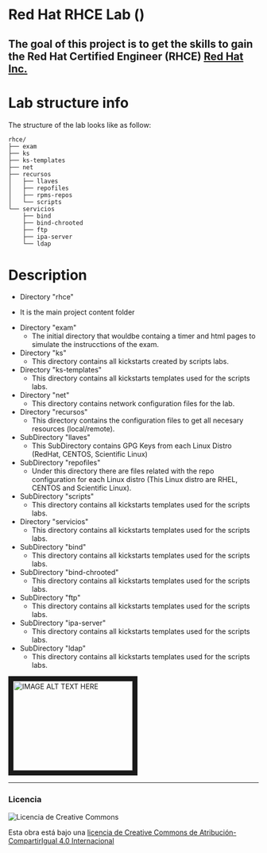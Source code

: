# Red Hat RHCE Lab ()
The goal of this project is to get the skills to gain the Red Hat Certified Engineer (RHCE) [Red Hat Inc.](https://www.redhat.com/es/services/certification/rhce)
 ---
# Lab structure info
The structure of the lab looks like as follow:
```
rhce/
├── exam
├── ks
├── ks-templates
├── net
├── recursos
│   ├── llaves
│   ├── repofiles
│   ├── rpms-repos
│   └── scripts
└── servicios
    ├── bind
    ├── bind-chrooted
    ├── ftp
    ├── ipa-server
    └── ldap
```

# Description
- Directory "rhce"
* It is the main project content folder
- Directory "exam"
  * The initial directory that wouldbe containg a timer and html pages to simulate the instrucctions of the exam.
- Directory "ks"
  * This directory contains all kickstarts created by scripts labs.
- Directory "ks-templates"
  * This directory contains all kickstarts templates used for the scripts labs.
- Directory "net"
  * This directory contains network configuration files for the lab.
- Directory "recursos"
  * This directory contains the configuration files to get all necesary resources (local/remote).
- SubDirectory "llaves"
  * This SubDirectory contains GPG Keys from each Linux Distro (RedHat, CENTOS, Scientific Linux)
- SubDirectory "repofiles"
  * Under this directory there are files related with the repo configuration for each Linux distro (This Linux distro are RHEL, CENTOS and Scientific Linux).
- SubDirectory "scripts"
  * This directory contains all kickstarts templates used for the scripts labs.
- Directory "servicios"
  * This directory contains all kickstarts templates used for the scripts labs.
- SubDirectory "bind"
  * This directory contains all kickstarts templates used for the scripts labs.
- SubDirectory "bind-chrooted"
  * This directory contains all kickstarts templates used for the scripts labs.
- SubDirectory "ftp"
  * This directory contains all kickstarts templates used for the scripts labs.
- SubDirectory "ipa-server"
  * This directory contains all kickstarts templates used for the scripts labs.
- SubDirectory "ldap"
  * This directory contains all kickstarts templates used for the scripts labs.

<a href="http://www.youtube.com/watch?feature=player_embedded&v=YOUTUBE_VIDEO_ID_HERE" target="_blank">
  <img src="http://img.youtube.com/vi/YOUTUBE_VIDEO_ID_HERE/0.jpg" alt="IMAGE ALT TEXT HERE" width="240" height="180" border="10" />
</a>

 ---
 ### Licencia
 ![Licencia de Creative Commons](https://i.creativecommons.org/l/by-sa/4.0/88x31.png)

 Esta obra está bajo una
 [licencia de Creative Commons de Atribución-CompartirIgual 4.0 Internacional](http://creativecommons.org/licenses/by-sa/4.0/)
